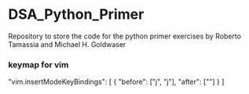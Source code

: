# DSA_Python_Primer
Repository to store the code for the python primer exercises by Roberto Tamassia and Michael H. Goldwaser

### keymap for vim

"vim.insertModeKeyBindings": [
     {
         "before": ["j", "j"],
         "after": ["<esc>"]
     }
]